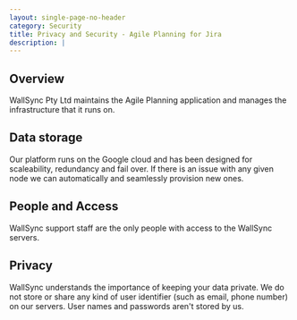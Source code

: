 ```yaml
---
layout: single-page-no-header
category: Security
title: Privacy and Security - Agile Planning for Jira
description: |
---
```



Overview
--------------------

WallSync Pty Ltd maintains the Agile Planning application and manages the infrastructure that it runs on.


Data storage
--------------------

Our platform runs on the Google cloud and has been designed for scaleability, redundancy and fail over.  If there is an issue with any given node we can automatically and seamlessly provision new ones.

People and Access
--------------------

WallSync support staff are the only people with access to the WallSync servers.

Privacy
--------------------

WallSync understands the importance of keeping your data private.  We do not store or share any kind of user identifier (such as email, phone number) on our servers.  User names and passwords aren't stored by us.
